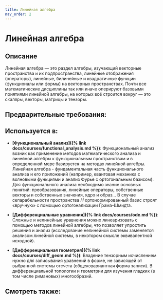 ```yaml
---
title: Линейная алгебра
nav_order: 2
---
```


# Линейная алгебра


## Описание 
Линейная алгебра — это раздел алгебры, изучающий векторные пространства и их подпространства, 
линейные отображения (операторы), линейные, билинейные и квадратичные функции (функционалы или формы) на векторных пространствах. 
Почти все математические дисциплины так или иначе оперируют базовыми понятиями линейной алгебры, 
на которых всё строится вокруг — это скаляры, векторы, матрицы и тензоры. 


## Предварительные требования:


## Используется в:

- **[Функциональный анализ]({% link docs/courses/functional_analysis.md %})**: Функциональный анализ возник как применение методов математического анализа и линейной алгебры 
к функциональным пространствам и в определенной мере базируется на методах линейной алгебры. Линейная алгебра -  фундаментальная часть 
функционального анализа и его приложений (например, квантовая механика с волновыми функциями и анализ Фурье с ортогональным базисом). 
Для функционального анализа необходимо знание основных понятий: преобразования, линейные операторы, собственные векторы и собственные значения, 
ядро и образ... В случае сепарабельности пространства $H$ ортонормированный базис строят «вручную» с помощью ортогонализации Грама-Шмидта.


- **[Дифференциальные уравнения]({% link docs/courses/ode.md %})**: Сложные и нелинейные уравнения можно линеаризовать с помощью методов линейной алгебры, что позволяет упростить решения и анализ 
(исследование нелинейной системы заменяется анализом линейной системы, в некотором смысле эквивалентной исходной).


- **[Дифференциальная геометрия]({% link docs/courses/diff_geom.md %})**: Владение тензорным исчислением нужно для записывания уравнений в форме, не зависящей от выбранной системы отсчета (общековариантная форма записи). 
В дифференциальной топологии и геометрии для изучения гладких (в том числе римановых) многообразий.



## Смотреть также:
